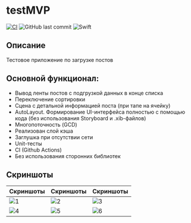 # testMVP
[![CI](https://github.com/alastar13rus/testMVP/actions/workflows/CI.yml/badge.svg)](https://github.com/alastar13rus/testMVP/actions/workflows/CI.yml)
![GitHub last commit](https://img.shields.io/github/last-commit/alastar13rus/testMVP?style=plastic)
![Swift](https://img.shields.io/badge/Swift-5.3-green)


## Описание
Тестовое приложение по загрузке постов

## Основной функционал:
* Вывод ленты постов с подгрузкой данных в конце списка
* Переключение сортировки
* Сцена с детальной информацией поста (при тапе на ячейку)
* AutoLayout. Формирование UI-интерфейса полностью с помощью кода (без использования Storyboard и .xib-файлов)
* Многопоточность (GCD)
* Реализован слой кэша
* Заглушка при отсутствии сети 
* Unit-тесты
* CI (Github Actions)
* Без использования сторонних библиотек

## Скриншоты

Скриншоты | Скриншоты | Скриншоты
------------ | ------------- | -------------
![1](https://user-images.githubusercontent.com/31746929/123078682-e1abab00-d423-11eb-9d9e-444c76f09b93.png) | ![2](https://user-images.githubusercontent.com/31746929/123078712-e8d2b900-d423-11eb-9fbd-9e04576f5327.png) | ![3](https://user-images.githubusercontent.com/31746929/123078718-e96b4f80-d423-11eb-9b8f-0c53814a1555.png)
![4](https://user-images.githubusercontent.com/31746929/123078725-ea03e600-d423-11eb-8255-6365d63d8ed4.png) | ![5](https://user-images.githubusercontent.com/31746929/123078727-eb351300-d423-11eb-8588-53502a932c51.png) | ![6](https://user-images.githubusercontent.com/31746929/123078729-eb351300-d423-11eb-824f-0bf3c09ebec7.png)
